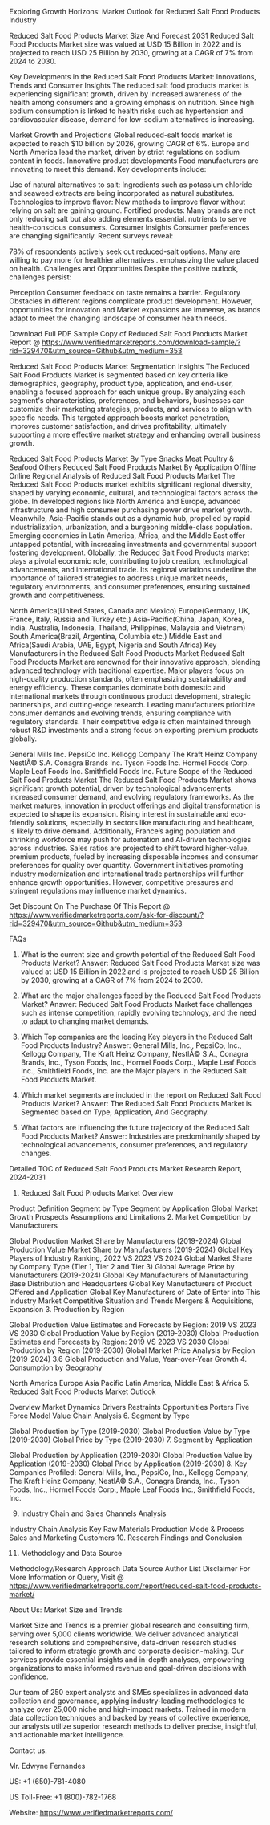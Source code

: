 Exploring Growth Horizons: Market Outlook for Reduced Salt Food Products Industry


Reduced Salt Food Products Market Size And Forecast 2031
Reduced Salt Food Products Market size was valued at USD 15 Billion in 2022 and is projected to reach USD 25 Billion by 2030, growing at a CAGR of 7% from 2024 to 2030.

Key Developments in the Reduced Salt Food Products Market: Innovations, Trends and Consumer Insights
The reduced salt food products market is experiencing significant growth, driven by increased awareness of the health among consumers and a growing emphasis on nutrition. Since high sodium consumption is linked to health risks such as hypertension and cardiovascular disease, demand for low-sodium alternatives is increasing.

Market Growth and Projections
Global reduced-salt foods market is expected to reach $10 billion by 2026, growing CAGR of 6%.
Europe and North America lead the market, driven by strict regulations on sodium content in foods.
Innovative product developments
Food manufacturers are innovating to meet this demand. Key developments include:

Use of natural alternatives to salt: Ingredients such as potassium chloride and seaweed extracts are being incorporated as natural substitutes.
Technologies to improve flavor: New methods to improve flavor without relying on salt are gaining ground.
Fortified products: Many brands are not only reducing salt but also adding elements essential. nutrients to serve health-conscious consumers.
Consumer Insights
Consumer preferences are changing significantly. Recent surveys reveal:

78% of respondents actively seek out reduced-salt options.
Many are willing to pay more for healthier alternatives . emphasizing the value placed on health.
Challenges and Opportunities
Despite the positive outlook, challenges persist:

Perception Consumer feedback on taste remains a barrier.
Regulatory Obstacles in different regions complicate product development.
However, opportunities for innovation and Market expansions are immense, as brands adapt to meet the changing landscape of consumer health needs.

Download Full PDF Sample Copy of Reduced Salt Food Products Market Report @ https://www.verifiedmarketreports.com/download-sample/?rid=329470&utm_source=Github&utm_medium=353

Reduced Salt Food Products Market Segmentation Insights
The Reduced Salt Food Products Market is segmented based on key criteria like demographics, geography, product type, application, and end-user, enabling a focused approach for each unique group. By analyzing each segment's characteristics, preferences, and behaviors, businesses can customize their marketing strategies, products, and services to align with specific needs. This targeted approach boosts market penetration, improves customer satisfaction, and drives profitability, ultimately supporting a more effective market strategy and enhancing overall business growth.

Reduced Salt Food Products Market By Type
Snacks
Meat
Poultry
& Seafood
Others
Reduced Salt Food Products Market By Application
Offline
Online
Regional Analysis of Reduced Salt Food Products Market
The Reduced Salt Food Products market exhibits significant regional diversity, shaped by varying economic, cultural, and technological factors across the globe. In developed regions like North America and Europe, advanced infrastructure and high consumer purchasing power drive market growth. Meanwhile, Asia-Pacific stands out as a dynamic hub, propelled by rapid industrialization, urbanization, and a burgeoning middle-class population. Emerging economies in Latin America, Africa, and the Middle East offer untapped potential, with increasing investments and governmental support fostering development. Globally, the Reduced Salt Food Products market plays a pivotal economic role, contributing to job creation, technological advancements, and international trade. Its regional variations underline the importance of tailored strategies to address unique market needs, regulatory environments, and consumer preferences, ensuring sustained growth and competitiveness.

North America(United States, Canada and Mexico)
Europe(Germany, UK, France, Italy, Russia and Turkey etc.)
Asia-Pacific(China, Japan, Korea, India, Australia, Indonesia, Thailand, Philippines, Malaysia and Vietnam)
South America(Brazil, Argentina, Columbia etc.)
Middle East and Africa(Saudi Arabia, UAE, Egypt, Nigeria and South Africa)
Key Manufacturers in the Reduced Salt Food Products Market
Reduced Salt Food Products Market are renowned for their innovative approach, blending advanced technology with traditional expertise. Major players focus on high-quality production standards, often emphasizing sustainability and energy efficiency. These companies dominate both domestic and international markets through continuous product development, strategic partnerships, and cutting-edge research. Leading manufacturers prioritize consumer demands and evolving trends, ensuring compliance with regulatory standards. Their competitive edge is often maintained through robust R&D investments and a strong focus on exporting premium products globally.

General Mills
Inc.
PepsiCo
Inc.
Kellogg Company
The Kraft Heinz Company
NestlÃ© S.A.
Conagra Brands
Inc.
Tyson Foods
Inc.
Hormel Foods Corp.
Maple Leaf Foods Inc.
Smithfield Foods
Inc.
Future Scope of the Reduced Salt Food Products Market
The Reduced Salt Food Products Market shows significant growth potential, driven by technological advancements, increased consumer demand, and evolving regulatory frameworks. As the market matures, innovation in product offerings and digital transformation is expected to shape its expansion. Rising interest in sustainable and eco-friendly solutions, especially in sectors like manufacturing and healthcare, is likely to drive demand. Additionally, France’s aging population and shrinking workforce may push for automation and AI-driven technologies across industries. Sales ratios are projected to shift toward higher-value, premium products, fueled by increasing disposable incomes and consumer preferences for quality over quantity. Government initiatives promoting industry modernization and international trade partnerships will further enhance growth opportunities. However, competitive pressures and stringent regulations may influence market dynamics.

Get Discount On The Purchase Of This Report @ https://www.verifiedmarketreports.com/ask-for-discount/?rid=329470&utm_source=Github&utm_medium=353

FAQs
1. What is the current size and growth potential of the Reduced Salt Food Products Market?
Answer: Reduced Salt Food Products Market size was valued at USD 15 Billion in 2022 and is projected to reach USD 25 Billion by 2030, growing at a CAGR of 7% from 2024 to 2030.

2. What are the major challenges faced by the Reduced Salt Food Products Market?
Answer: Reduced Salt Food Products Market face challenges such as intense competition, rapidly evolving technology, and the need to adapt to changing market demands.

3. Which Top companies are the leading Key players in the Reduced Salt Food Products Industry?
Answer: General Mills, Inc., PepsiCo, Inc., Kellogg Company, The Kraft Heinz Company, NestlÃ© S.A., Conagra Brands, Inc., Tyson Foods, Inc., Hormel Foods Corp., Maple Leaf Foods Inc., Smithfield Foods, Inc. are the Major players in the Reduced Salt Food Products Market.

4. Which market segments are included in the report on Reduced Salt Food Products Market?
Answer: The Reduced Salt Food Products Market is Segmented based on Type, Application, And Geography.

5. What factors are influencing the future trajectory of the Reduced Salt Food Products Market?
Answer: Industries are predominantly shaped by technological advancements, consumer preferences, and regulatory changes.

Detailed TOC of Reduced Salt Food Products Market Research Report, 2024-2031
1. Reduced Salt Food Products Market Overview

Product Definition
Segment by Type
Segment by Application
Global Market Growth Prospects
Assumptions and Limitations
2. Market Competition by Manufacturers

Global Production Market Share by Manufacturers (2019-2024)
Global Production Value Market Share by Manufacturers (2019-2024)
Global Key Players of Industry Ranking, 2022 VS 2023 VS 2024
Global Market Share by Company Type (Tier 1, Tier 2 and Tier 3)
Global Average Price by Manufacturers (2019-2024)
Global Key Manufacturers of Manufacturing Base Distribution and Headquarters
Global Key Manufacturers of Product Offered and Application
Global Key Manufacturers of Date of Enter into This Industry
Market Competitive Situation and Trends
Mergers & Acquisitions, Expansion
3. Production by Region

Global Production Value Estimates and Forecasts by Region: 2019 VS 2023 VS 2030
Global Production Value by Region (2019-2030)
Global Production Estimates and Forecasts by Region: 2019 VS 2023 VS 2030
Global Production by Region (2019-2030)
Global Market Price Analysis by Region (2019-2024) 3.6 Global Production and Value, Year-over-Year Growth
4. Consumption by Geography

North America
Europe
Asia Pacific
Latin America, Middle East & Africa
5. Reduced Salt Food Products Market Outlook

Overview
Market Dynamics
Drivers
Restraints
Opportunities
Porters Five Force Model
Value Chain Analysis 
6. Segment by Type

Global Production by Type (2019-2030)
Global Production Value by Type (2019-2030)
Global Price by Type (2019-2030)
7. Segment by Application

Global Production by Application (2019-2030)
Global Production Value by Application (2019-2030)
Global Price by Application (2019-2030)
8. Key Companies Profiled: General Mills, Inc., PepsiCo, Inc., Kellogg Company, The Kraft Heinz Company, NestlÃ© S.A., Conagra Brands, Inc., Tyson Foods, Inc., Hormel Foods Corp., Maple Leaf Foods Inc., Smithfield Foods, Inc.

9. Industry Chain and Sales Channels Analysis

Industry Chain Analysis
Key Raw Materials
Production Mode & Process
Sales and Marketing
Customers
10. Research Findings and Conclusion

11. Methodology and Data Source

Methodology/Research Approach
Data Source
Author List
Disclaimer
For More Information or Query, Visit @ https://www.verifiedmarketreports.com/report/reduced-salt-food-products-market/

About Us: Market Size and Trends

Market Size and Trends is a premier global research and consulting firm, serving over 5,000 clients worldwide. We deliver advanced analytical research solutions and comprehensive, data-driven research studies tailored to inform strategic growth and corporate decision-making. Our services provide essential insights and in-depth analyses, empowering organizations to make informed revenue and goal-driven decisions with confidence.

Our team of 250 expert analysts and SMEs specializes in advanced data collection and governance, applying industry-leading methodologies to analyze over 25,000 niche and high-impact markets. Trained in modern data collection techniques and backed by years of collective experience, our analysts utilize superior research methods to deliver precise, insightful, and actionable market intelligence.

Contact us:

Mr. Edwyne Fernandes

US: +1 (650)-781-4080

US Toll-Free: +1 (800)-782-1768

Website: https://www.verifiedmarketreports.com/
